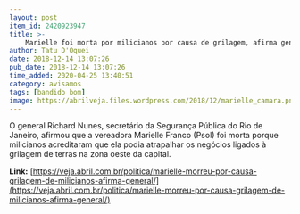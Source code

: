 ```yaml
---
layout: post
item_id: 2420923947
title: >-
    Marielle foi morta por milicianos por causa de grilagem, afirma general
author: Tatu D'Oquei
date: 2018-12-14 13:07:26
pub_date: 2018-12-14 13:07:26
time_added: 2020-04-25 13:40:51
category: avisamos
tags: [bandido bom]
image: https://abrilveja.files.wordpress.com/2018/12/marielle_camara.png
---
```


O general Richard Nunes, secretário da Segurança Pública do Rio de Janeiro, afirmou que a vereadora Marielle Franco (Psol) foi morta porque milicianos acreditaram que ela podia atrapalhar os negócios ligados à grilagem de terras na zona oeste da capital.

**Link:** [https://veja.abril.com.br/politica/marielle-morreu-por-causa-grilagem-de-milicianos-afirma-general/](https://veja.abril.com.br/politica/marielle-morreu-por-causa-grilagem-de-milicianos-afirma-general/)


